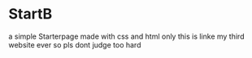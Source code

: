 # StartB
a simple Starterpage
made with css and html only
this is linke my third website ever so pls dont judge too hard
